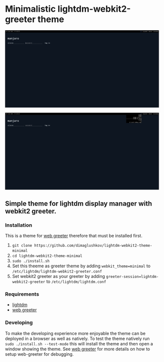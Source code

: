 # Minimalistic lightdm-webkit2-greeter theme

![Screen sample 1](./screenshots/screenshot-1.jpg)

![Screen sample 2](./screenshots/screenshot-2.jpg)

## Simple theme for lightdm display manager with webkit2 greeter.

### Installation

This is a theme for [web greeter](https://github.com/Antergos/web-greeter) therefore that must be installed first.

1. `git clone https://github.com/dimaglushkov/lightdm-webkit2-theme-minimal`
1. `cd lightdm-webkit2-theme-minimal`
1. `sudo ./install.sh`
1. Set this theeme as greeter theme by adding `webkit_theme=minimal` to `/etc/lightdm/lightdm-webkit2-greeter.conf`
1. Set webkit2 greeter as your greeter by adding `greeter-session=lightdm-webkit2-greeter` to `/etc/lightdm/lightdm.conf`

### Requirements

-   [lightdm](https://github.com/canonical/lightdm)
-   [web greeter](https://github.com/Antergos/web-greeter)

### Developing

To make the developing experience more enjoyable the theme can be deployed in a browser as well as natively. To test the theme natively run `sudo ./install.sh --test-mode` this will install the theme and then open a window showing the theme. See [web greeter](https://github.com/Antergos/web-greeter) for more details on how to setup web-greeter for debugging.
